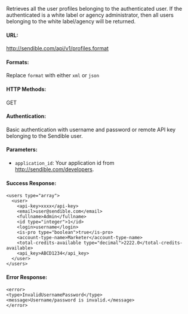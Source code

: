 Retrieves all the user profiles belonging to the authenticated user. If the authenticated is a white label or agency administrator, then all users belonging to the white label/agency will be returned.

#### URL: ####
http://sendible.com/api/v1/profiles.format

#### Formats: ####
Replace `format` with either `xml` or `json`

#### HTTP Methods: ####
GET

#### Authentication: ####
Basic authentication with username and password or remote API key belonging to the Sendible user.

#### Parameters: ####
  * `application_id`: Your application id from http://sendible.com/developers.

#### Success Response: ####
```
<users type="array"> 
  <user> 
    <api-key>xxxx</api-key> 
    <email>user@sendible.com</email> 
    <fullname>Admin</fullname> 
    <id type="integer">1</id> 
    <login>username</login> 
    <is-pro type="boolean">true</is-pro> 
    <account-type-name>Marketer</account-type-name> 
    <total-credits-available type="decimal">2222.0</total-credits-available> 
    <api_key>ABCD1234</api_key> 
  </user> 
</users> 
```

#### Error Response: ####
```
<error>
<type>InvalidUsernamePassword</type>
<message>Username/password is invalid.</message>
</error>
```